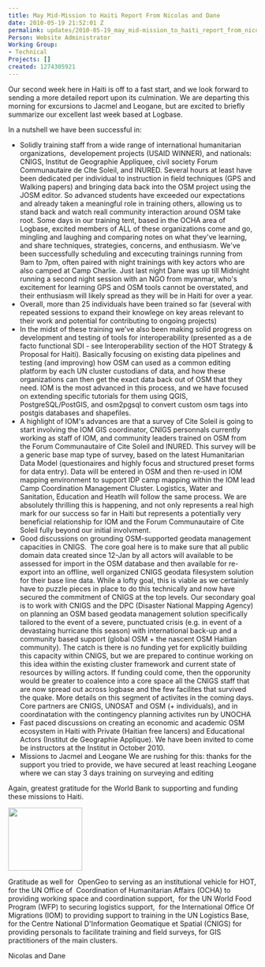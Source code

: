 ```yaml
---
title: May Mid-Mission to Haiti Report From Nicolas and Dane
date: 2010-05-19 21:52:01 Z
permalink: updates/2010-05-19_may_mid-mission_to_haiti_report_from_nicolas_and_dane
Person: Website Administrator
Working Group:
- Technical
Projects: []
created: 1274305921
---
```


<p>Our second week here in Haiti is off to a fast start, and we look forward to sending a more detailed report upon its culmination. We are departing this morning for excursions to Jacmel and Leogane, but are excited to briefly summarize our excellent last week based at Logbase.</p><p>In a nutshell we have been successful in:</p><ul><li>Solidly training staff from a wide range of international humanitarian organizations,&nbsp; developement projects (USAID WINNER), and nationals: CNIGS, Institut de Geographie Appliquee, civil society Forum&nbsp; Communautaire de CIte Soleil, and INURED. Several hours at least have been dedicated per individual to instruction in field techniques (GPS and Walking papers) and bringing data back into the OSM project using the JOSM editor. So advanced students have exceeded our expectations and already taken a meaningful role in training others, allowing us to stand back and watch reall community interaction around OSM take root. Some days in our training tent, based in the OCHA area of Logbase, excited members of ALL of these organizations come and go, mingling and laughing and comparing notes on what they've learning, and share techniques, strategies, concerns, and enthusiasm. We've been successfully scheduling and excecuting trainings running from 9am to 7pm, often paired with night trainings with key actors who are also camped at Camp Charlie. Just last night Dane was up till Midnight running a second night session with an NGO from myanmar, who's excitement for learning GPS and OSM tools cannot be overstated, and their enthusiasm will likely spread as they will be in Haiti for over a year.</li><li>Overall, more than 25 individuals have been trained so far (several with repeated sessions to expand their knowlege on key areas relevant to their work and potential for contributing to ongoing projects)</li><li>In the midst of these training we've also been making solid progress on development and testing of tools for interoperability (presented as a de facto functional SDI - see Interoperability section of the HOT Strategy &amp; Proposal for Haiti). Basically focusing on existing data pipelines and testing (and improving) how OSM can used as a common editing platform by each UN cluster custodians of data, and how these organizations can then get the exact data back out of OSM that they need. IOM is the most advanced in this process, and we have focused on extending specific tutorials for them using QGIS, PostgreSQL/PostGIS, and osm2pgsql to convert custom osm tags into postgis databases and shapefiles.</li><li>A highlight of IOM's advances are that a survey of Cite Soleil is going to start involving the IOM GIS coordinator, CNIGS personnals currently working as staff of IOM, and community leaders trained on OSM from the Forum Communautaire of Cite Soleil and INURED. This survey will be a generic base map type of survey, based on the latest Humanitarian Data Model (questionaires and highly focus and structured preset forms for data entry). Data will be entered in OSM and then re-used in IOM mapping environment to support IDP camp mapping within the IOM lead Camp Coordination Management Cluster. Logistics, Water and Sanitation, Education and Heatlh will follow the same process. We are absolutely thrilling this is happening, and not only represents a real high mark for our success so far in Haiti but represents a potentially very beneficial relationship for IOM and the Forum Communautaire of Cite Soleil fully beyond our initial involvment.</li><li>Good discussions on grounding OSM-supported geodata management capacities in CNIGS.&nbsp; The core goal here is to make sure that all public domain data created since 12-Jan by all actors will available to be assessed for import in the OSM database and then available for re-export into an offline, well organized CNIGS geodata filesystem solution for their base line data. While a lofty goal, this is viable as we certainly have to puzzle pieces in place to do this technically and now have secured the commitment of CNIGS at the top levels. Our secondary goal is to work with CNIGS and the DPC (Disaster National Mapping Agency) on planning an OSM based geodata management solution specifically tailored to the event of a severe, punctuated crisis (e.g. in event of a devastaing hurricane this season) with international back-up and a community based support (global OSM + the nascent OSM Haitian community). The catch is there is no funding yet for explicitly building this capacity within CNIGS, but we are prepared to continue working on this idea within the existing cluster framework and current state of resources by willing actors. If funding could come, then the opporunity would be greater to coalence into a core space all the CNIGS staff that are now spread out across logbase and the few facilites that survived the quake. More details on this segment of activites in the coming days. Core partners are CNIGS, UNOSAT and OSM (+ individuals), and in coordinatation with the contingency planning activites run by UNOCHA</li><li>Fast paced discussions on creating an economic and academic OSM ecosystem in Haiti with Private (Haitian free lancers) and Educational Actors (Institut de Geographie Applique). We have been invited to come be instructors at the Institut in October 2010.</li><li>Missions to Jacmel and Leogane We are rushing for this: thanks for the support you tried to provide, we have secured at least reaching Leogane where we can stay 3 days training on surveying and editing</li></ul><p>Again, greatest gratitude for the World Bank to supporting and funding these missions to Haiti.</p><p><img src="http://brainoff.com/weblog/wp-content/uploads/2010/05/wblogo-300x257.png" alt="" style="width:150px;height:128px"></p><p>Gratitude as well for&nbsp; OpenGeo to serving as an institutional vehicle for HOT, for the UN Office of&nbsp; Coordination of Humanitarian Affairs (OCHA) to providing working space and coordination support,&nbsp; for the UN World Food Program (WFP) to securing logistics support,&nbsp; for the International Office Of Migrations (IOM) to providing support to training in the UN Logistics Base, for the Centre National D'Information Geomatique et Spatial (CNIGS) for providing personals to facilitate training and field surveys, for GIS practitioners of the main clusters.</p><p>Nicolas and Dane</p>
